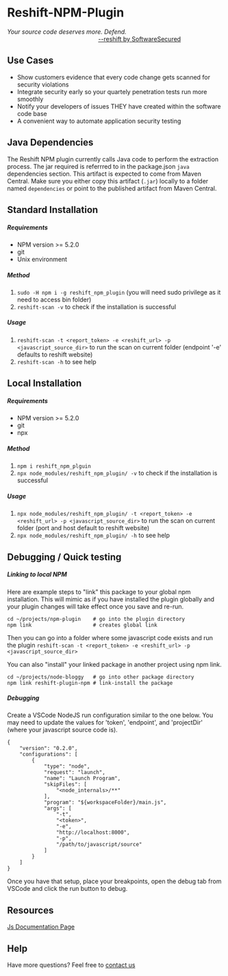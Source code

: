 # Reshift-NPM-Plugin
*Your source code deserves more. Defend.*<br/>
 &nbsp;&nbsp;&nbsp;&nbsp;&nbsp;&nbsp;&nbsp;&nbsp;&nbsp;&nbsp;&nbsp;&nbsp;&nbsp;&nbsp;&nbsp;&nbsp;&nbsp;
 &nbsp;&nbsp;&nbsp;&nbsp;&nbsp;&nbsp;&nbsp;&nbsp;&nbsp;&nbsp;&nbsp;&nbsp;&nbsp;&nbsp;&nbsp;&nbsp;&nbsp;
 &nbsp;&nbsp;&nbsp;&nbsp;&nbsp;&nbsp;&nbsp;&nbsp;&nbsp;&nbsp;&nbsp;&nbsp;&nbsp;&nbsp;&nbsp;&nbsp;&nbsp;
 [--reshift by SoftwareSecured](https://www.softwaresecured.com/reshift/ "Reshift's Homepage")

## Use Cases
* Show customers evidence that every code change gets scanned for security violations
* Integrate security early so your quartely penetration tests run more smoothly
* Notify your developers of issues THEY have created within the software code base
* A convenient way to automate application security testing

## Java Dependencies
The Reshift NPM plugin currently calls Java code to perform the extraction process. The jar required is referrred to in the package.json `java` dependencies section. This artifact is expected to come from Maven Central. Make sure you either copy this artifact (`.jar`) locally to a folder named `dependencies` or point to the published artifact from Maven Central.

## Standard Installation
##### Requirements
* NPM version >= 5.2.0
* git
* Unix environment
##### Method
1. ```sudo -H npm i -g reshift_npm_plugin``` (you will need sudo privilege as it need to access bin folder)
2. ```reshift-scan -v``` to check if the installation is successful
##### Usage
1. ```reshift-scan -t <report_token> -e <reshift_url> -p <javascript_source_dir>``` to run the scan on current folder (endpoint '-e' defaults to reshift website)
2. ```reshift-scan -h``` to see help

## Local Installation
##### Requirements
* NPM version >= 5.2.0
* git
* npx
##### Method
1. ```npm i reshift_npm_plguin```
2. ```npx node_modules/reshift_npm_plugin/ -v``` to check if the installation is successful
##### Usage
1. ```npx node_modules/reshift_npm_plugin/ -t <report_token> -e <reshift_url> -p <javascript_source_dir>``` to run the scan on current folder (port and host default to reshift website)
2. ```npx node_modules/reshift_npm_plugin/ -h``` to see help

## Debugging / Quick testing
##### Linking to local NPM
Here are example steps to "link" this package to your global npm installation. This will mimic as if you have installed the plugin globally and your plugin changes will take effect once you save and re-run.

```
cd ~/projects/npm-plugin    # go into the plugin directory
npm link                    # creates global link
```

Then you can go into a folder where some javascript code exists and run the plugin `reshift-scan -t <report_token> -e <reshift_url> -p <javascript_source_dir>`

You can also "install" your linked package in another project using npm link.

```
cd ~/projects/node-bloggy   # go into other package directory
npm link reshift-plugin-npm # link-install the package
```
##### Debugging
Create a VSCode NodeJS run configuration similar to the one below. You may need to update the values for 'token', 'endpoint', and 'projectDir' (where your javascript source code is).
```
{
    "version": "0.2.0",
    "configurations": [
        {
            "type": "node",
            "request": "launch",
            "name": "Launch Program",
            "skipFiles": [
                "<node_internals>/**"
            ],
            "program": "${workspaceFolder}/main.js",
            "args": [
                "-t",
                "<token>",
                "-e",
                "http://localhost:8000",
                "-p",
                "/path/to/javascript/source"
            ]
        }
    ]
}
```
Once you have that setup, place your breakpoints, open the debug tab from VSCode and click the run button to debug.

## Resources
[Js Documentation Page](https://softwaresecured.github.io/npm_plugin/ "Reshift NPM Plugin")

## Help
Have more questions? Feel free to [contact us](mailto:support@softwaresecured.com)